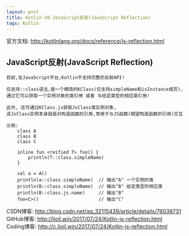 ```yaml
---
layout: post
title: Kotlin-50.JavaScript反射(JavaScript Reflection)
tags: Kotlin
---
```

官方文档: http://kotlinlang.org/docs/reference/js-reflection.html

## JavaScript反射(JavaScript Reflection)
    目前,在JavaScript平台,Kotlin不支持完整的反射API!

    仅支持::class语法,是一个精简的KClass(仅支持simpleName和isInstance成员),
    通过它可以获取一个实例对象的类引用 或者 与给定类型的相应类引用!

    此外, 还可通过KClass.js获取JsClass类实例对象,
    该JsClass实例本身就是对构造函数的引用,常用于与JS函数(期望构造函数的引用)交互

    示例:
        class A
        class B
        class C

        inline fun <reified T> foo() {
            println(T::class.simpleName)
        }

        val a = A()
        println(a::class.simpleName)  // 输出"A" 一个实例的类
        println(B::class.simpleName)  // 输出"B" 给定类型的相应类
        println(B::class.js.name)     // 输出"B"
        foo<C>()                      // 输出"C"

CSDN博客: http://blog.csdn.net/qq_32115439/article/details/76038731   
GitHub博客: http://lioil.win/2017/07/24/Kotlin-js-reflection.html   
Coding博客: http://c.lioil.win/2017/07/24/Kotlin-js-reflection.html